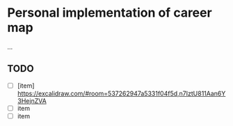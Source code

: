# Personal implementation of career map

…

## TODO

* [ ] [item] https://excalidraw.com/#room=537262947a5331f04f5d,n7IztU811Aan6Y3HejnZVA
* [ ] item
* [ ] item
